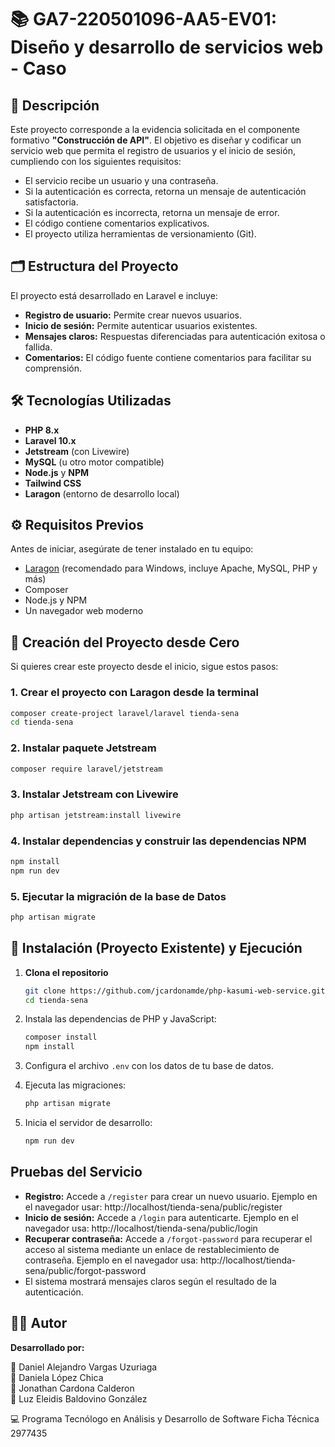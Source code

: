 # 📚 GA7-220501096-AA5-EV01: Diseño y desarrollo de servicios web - Caso

## 📝 Descripción

Este proyecto corresponde a la evidencia solicitada en el componente formativo **"Construcción de API"**. El objetivo es diseñar y codificar un servicio web que permita el registro de usuarios y el inicio de sesión, cumpliendo con los siguientes requisitos:

- El servicio recibe un usuario y una contraseña.
- Si la autenticación es correcta, retorna un mensaje de autenticación satisfactoria.
- Si la autenticación es incorrecta, retorna un mensaje de error.
- El código contiene comentarios explicativos.
- El proyecto utiliza herramientas de versionamiento (Git).

## 🗂️ Estructura del Proyecto

El proyecto está desarrollado en Laravel e incluye:

- **Registro de usuario:** Permite crear nuevos usuarios.
- **Inicio de sesión:** Permite autenticar usuarios existentes.
- **Mensajes claros:** Respuestas diferenciadas para autenticación exitosa o fallida.
- **Comentarios:** El código fuente contiene comentarios para facilitar su comprensión.

## 🛠️ Tecnologías Utilizadas

- **PHP 8.x**
- **Laravel 10.x**
- **Jetstream** (con Livewire)
- **MySQL** (u otro motor compatible)
- **Node.js** y **NPM**
- **Tailwind CSS**
- **Laragon** (entorno de desarrollo local)

## ⚙️ Requisitos Previos

Antes de iniciar, asegúrate de tener instalado en tu equipo:

- [Laragon](https://laragon.org/download/) (recomendado para Windows, incluye Apache, MySQL, PHP y más)
- Composer
- Node.js y NPM
- Un navegador web moderno

## 🚀 Creación del Proyecto desde Cero

Si quieres crear este proyecto desde el inicio, sigue estos pasos:

### 1. **Crear el proyecto con Laragon desde la terminal**
```bash
composer create-project laravel/laravel tienda-sena
cd tienda-sena
```

### 2. **Instalar paquete Jetstream**
```bash
composer require laravel/jetstream

```

### 3. **Instalar Jetstream con Livewire**
```bash
php artisan jetstream:install livewire
```

### 4. **Instalar dependencias y construir las dependencias NPM**
```bash
npm install
npm run dev
```

### 5. **Ejecutar la migración de la base de Datos**
```bash
php artisan migrate
```



## 🔧 Instalación (Proyecto Existente) y Ejecución

1. **Clona el repositorio**
   ```bash
   git clone https://github.com/jcardonamde/php-kasumi-web-service.git
   cd tienda-sena
   ```

2. Instala las dependencias de PHP y JavaScript:
   ```bash
   composer install
   npm install
   ```
3. Configura el archivo `.env` con los datos de tu base de datos.
4. Ejecuta las migraciones:
   ```bash
   php artisan migrate
   ```
5. Inicia el servidor de desarrollo:
   ```bash
   npm run dev
   ```

## Pruebas del Servicio

- **Registro:** Accede a `/register` para crear un nuevo usuario. Ejemplo en el navegador usar: http://localhost/tienda-sena/public/register
- **Inicio de sesión:** Accede a `/login` para autenticarte. Ejemplo en el navegador usa: http://localhost/tienda-sena/public/login
- **Recuperar contraseña:** Accede a `/forgot-password` para recuperar el acceso al sistema mediante un enlace de restablecimiento de contraseña. Ejemplo en el navegador usa: http://localhost/tienda-sena/public/forgot-password
- El sistema mostrará mensajes claros según el resultado de la autenticación.

## 👨‍💻 Autor

**Desarrollado por:**

👥 Daniel Alejandro Vargas Uzuriaga <br>
👥 Daniela López Chica <br>
👥 Jonathan Cardona Calderon <br>
👥 Luz Eleidis Baldovino González

:computer: Programa Tecnólogo en Análisis y Desarrollo de Software
Ficha Técnica 2977435
